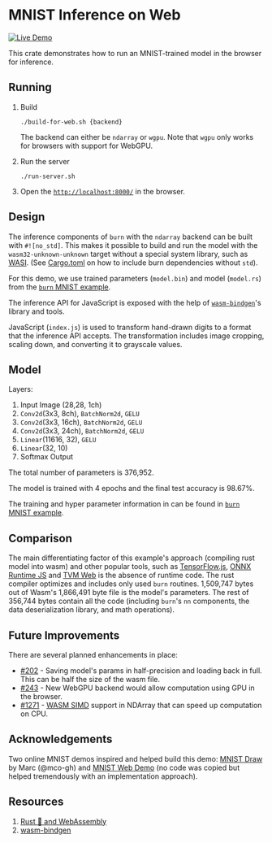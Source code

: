 # MNIST Inference on Web

[![Live Demo](https://img.shields.io/badge/live-demo-brightgreen)](https://burn.dev/demo)

This crate demonstrates how to run an MNIST-trained model in the browser for inference.

## Running

1. Build

   ```shell
   ./build-for-web.sh {backend}
   ```

   The backend can either be `ndarray` or `wgpu`. Note that `wgpu` only works for browsers with support for WebGPU.

2. Run the server

   ```shell
   ./run-server.sh
   ```

3. Open the [`http://localhost:8000/`](http://localhost:8000/) in the browser.

## Design

The inference components of `burn` with the `ndarray` backend can be built with `#![no_std]`. This
makes it possible to build and run the model with the `wasm32-unknown-unknown` target without a
special system library, such as [WASI](https://wasi.dev/). (See [Cargo.toml](./Cargo.toml) on how to
include burn dependencies without `std`).

For this demo, we use trained parameters (`model.bin`) and model (`model.rs`) from the
[`burn` MNIST example](https://github.com/burn-rs/burn/tree/main/examples/mnist).

The inference API for JavaScript is exposed with the help of
[`wasm-bindgen`](https://github.com/rustwasm/wasm-bindgen)'s library and tools.

JavaScript (`index.js`) is used to transform hand-drawn digits to a format that the inference API
accepts. The transformation includes image cropping, scaling down, and converting it to grayscale
values.

## Model

Layers:

1. Input Image (28,28, 1ch)
2. `Conv2d`(3x3, 8ch), `BatchNorm2d`, `GELU`
3. `Conv2d`(3x3, 16ch), `BatchNorm2d`, `GELU`
4. `Conv2d`(3x3, 24ch), `BatchNorm2d`, `GELU`
5. `Linear`(11616, 32), `GELU`
6. `Linear`(32, 10)
7. Softmax Output

The total number of parameters is 376,952.

The model is trained with 4 epochs and the final test accuracy is 98.67%.

The training and hyper parameter information in can be found in
[`burn` MNIST example](https://github.com/burn-rs/burn/tree/main/examples/mnist).

## Comparison

The main differentiating factor of this example's approach (compiling rust model into wasm) and
other popular tools, such as [TensorFlow.js](https://www.tensorflow.org/js),
[ONNX Runtime JS](https://onnxruntime.ai/docs/tutorials/web/) and
[TVM Web](https://github.com/apache/tvm/tree/main/web) is the absence of runtime code. The rust
compiler optimizes and includes only used `burn` routines. 1,509,747 bytes out of Wasm's 1,866,491
byte file is the model's parameters. The rest of 356,744 bytes contain all the code (including
`burn`'s `nn` components, the data deserialization library, and math operations).

## Future Improvements

There are several planned enhancements in place:

- [#202](https://github.com/burn-rs/burn/issues/202) - Saving model's params in half-precision and
  loading back in full. This can be half the size of the wasm file.
- [#243](https://github.com/burn-rs/burn/issues/243) - New WebGPU backend would allow computation
  using GPU in the browser.
- [#1271](https://github.com/rust-ndarray/ndarray/issues/1271) -
  [WASM SIMD](https://github.com/WebAssembly/simd/blob/master/proposals/simd/SIMD.md) support in
  NDArray that can speed up computation on CPU.

## Acknowledgements

Two online MNIST demos inspired and helped build this demo:
[MNIST Draw](https://mco-mnist-draw-rwpxka3zaa-ue.a.run.app/) by Marc (@mco-gh) and
[MNIST Web Demo](https://ufal.mff.cuni.cz/~straka/courses/npfl129/2223/demos/mnist_web.html) (no
code was copied but helped tremendously with an implementation approach).

## Resources

1. [Rust 🦀 and WebAssembly](https://rustwasm.github.io/docs/book/)
2. [wasm-bindgen](https://rustwasm.github.io/wasm-bindgen/)
